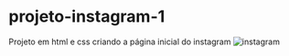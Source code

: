 # projeto-instagram-1
Projeto em html e css criando a página inicial do instagram
![instagram](https://user-images.githubusercontent.com/71781012/128232350-da0bb809-91f3-4e74-8640-5264e429a938.png)
